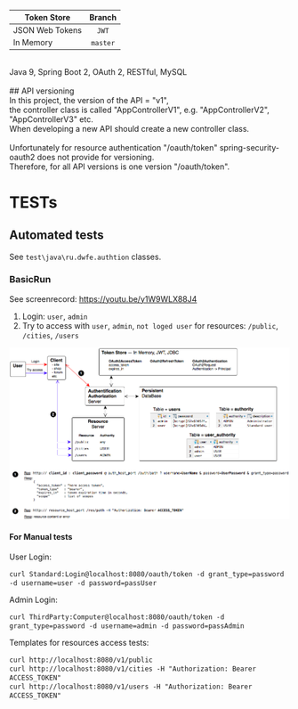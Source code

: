 | Token Store          | Branch        |
|----------------------|:-------------:|
| JSON Web Tokens      | `JWT`         |
| In Memory            | `master`      |
<br>
Java 9, Spring Boot 2, OAuth 2, RESTful, MySQL<br>
<br>
## API versioning<br>
In this project, the version of the API = "v1",<br>
the controller class is called "AppControllerV1", e.g. "AppControllerV2", "AppControllerV3" etc.<br>
When developing a new API should create a new controller class.<br><br>
Unfortunately for resource authentication "/oauth/token" spring-security-oauth2 does not provide for versioning.<br>
Therefore, for all API versions is one version "/oauth/token".

# TESTs
## Automated tests
See `test\java\ru.dwfe.authtion` classes.
### BasicRun
See screenrecord: https://youtu.be/y1W9WLX88J4
1. Login: `user`, `admin`
2. Try to access with `user`, `admin`, `not loged user` for resources: `/public`, `/cities`, `/users`

![Basic Run](./Authtion_BasicRun.png)

#### For Manual tests
User Login:
```
curl Standard:Login@localhost:8080/oauth/token -d grant_type=password -d username=user -d password=passUser
```

Admin Login:
```
curl ThirdParty:Computer@localhost:8080/oauth/token -d grant_type=password -d username=admin -d password=passAdmin
```

Templates for resources access tests:
```
curl http://localhost:8080/v1/public
curl http://localhost:8080/v1/cities -H "Authorization: Bearer ACCESS_TOKEN"
curl http://localhost:8080/v1/users -H "Authorization: Bearer ACCESS_TOKEN"
```
